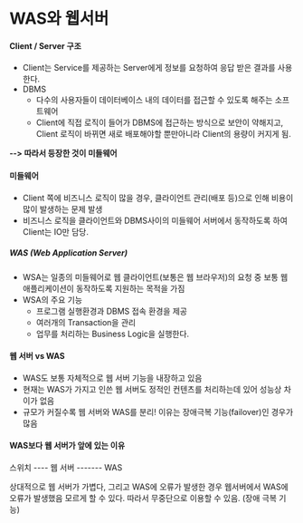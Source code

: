 # WAS와 웹서버

#### Client / Server 구조

* Client는 Service를 제공하는 Server에게 정보를 요청하여 응답 받은 결과를 사용한다.
* DBMS
  * 다수의 사용자들이 데이터베이스 내의 데이터를 접근할 수 있도록 해주는 소프트웨어
  * Client에 직접 로직이 들어가 DBMS에 접근하는 방식으로 보안이 약해지고, Client 로직이 바뀌면 새로 배포해야할 뿐만아니라 Client의 용량이 커지게 됨. 



**--> 따라서 등장한 것이 미들웨어**



#### 미들웨어

* Client 쪽에 비즈니스 로직이 많을 경우, 클라이언트 관리(배포 등)으로 인해 비용이 많이 발생하는 문제 발생
* 비즈니스 로직을 클라이언트와 DBMS사이의 미들웨어 서버에서 동작하도록 하여 Client는 IO만 담당.





##### WAS (Web Application Server)

* WSA는 일종의 미들웨어로 웹 클라이언트(보통은 웹 브라우저)의 요청 중 보통 웹 애플리케이션이 동작하도록 지원하는 목적을 가짐
* WSA의 주요 기능
  * 프로그램 실행환경과 DBMS 접속 환경을 제공
  * 여러개의 Transaction을 관리
  * 업무를 처리하는 Business Logic을 실행한다.



#### 웹 서버 vs WAS

* WAS도 보통 자체적으로 웹 서버 기능을 내장하고 있음
* 현재는 WAS가 가지고 인쓴 웹 서버도 정적인 컨텐츠를 처리하는데 있어 성능상 차이가 없음
* 규모가 커질수록 웹 서버와 WAS를 분리! 이유는 장애극복 기능(failover)인 경우가 많음



#### WAS보다 웹 서버가 앞에 있는 이유

스위치 ---- 웹 서버 ------- WAS

상대적으로 웹 서버가 가볍다, 그리고 WAS에 오류가 발생한 경우 웹서버에서 WAS에 오류가 발생했음 모르게 할 수 있다. 따라서 무중단으로 이용할 수 있음. (장애 극복 기능)